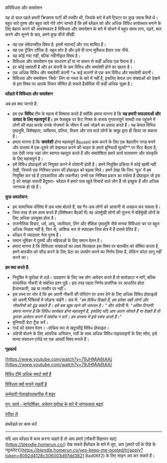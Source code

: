 #विविधता और समावेशन

यह दो साल पहले हमारी क्रिसमस पार्टी की तस्वीर थी, जिसके बारे में हमें ट्विटर पर कुछ जवाब मिले थे। बहुत सारे पुरुष और बहुत सारे गोरे लोग जानते हैं कि हमें ब्लेंडल को और अधिक विविध कार्यस्थल बनाने के लिए बेहतर करने की आवश्यकता है विविधता और समावेशन के बारे में सोचने में बहुत समय लगा, पढ़ने, बात करने और सुनने के बाद, हमने कुछ चीजें सीखीं:

- यह एक संवेदनशील विषय है: इसमें भावनाएँ और राय शामिल हैं।
- यह एक ट्रेंडिंग टॉपिक है: बहुत शोर है और इसे पी पाना मुश्किल हैसार तक नीचे.
- यह कोई नया नहीं, बल्कि नवीनीकृत विषय है।
- विविधता और समावेशन एक साधारण हाँ या ना कथन से कहीं अधिक एक पैमाना है।
- हर कोई पक्षपाती है और हर कंपनी के कम विविध और समावेशी होने का खतरा है।
- एक अधिक विविध और समावेशी कंपनी ***>** कई कारणों से एक कम विविध और समावेशी कंपनी।
- विविधता और समावेशन 'सिर्फ' लिंग या नस्ल के बारे में नहीं है, इसलिए केवल उन संख्याओं को देखने से इस विषय पर आपके विचार सीमित हो सकते हैंओपिक भी कहीं अधिक सूक्ष्म है।

**ब्लेंडले में विविधता और समावेशन**

अब हम क्या जानते हैं:

- हम एक **विविध** टीम के महत्व में विश्वास करते हैं क्योंकि हमारा मानना ​​है कि **यह हमारी सफलताओं और उत्पाद के लिए महत्वपूर्ण है।** हम फेसबुक पर कैट गिफ्स के बजाय गुणवत्तापूर्ण सामग्री तक पहुंचने में लोगों की मदद करके उनके रोजमर्रा के जीवन में अर्थ जोड़ने का प्रयास करते हैं। यह केवल विभिन्न पृष्ठभूमि, विशेषज्ञता, व्यक्तित्व, प्रतिभा, विचार और राय वाले लोगों के समूह द्वारा ही किया जा सकता है।
- हमारा मानना ​​है कि **समावेशी** होना महत्वपूर्ण हैauseit काम करने के लिए एक बेहतरीन जगह बनने और वास्तव में एक-दूसरे की देखभाल करने की चाहत के हमारे बुनियादी मूल्यों** पर फिट बैठता है, एक ऐसी जगह जहां लोग स्वागत महसूस करते हैं और समावेशिता हमारे कार्य वातावरण और संस्कृति के लिए महत्वपूर्ण है।
- हमें विविध प्रोफ़ाइलों को नियुक्त करने में परेशानी होती है। हमने नियुक्ति प्रक्रिया में कोई खामी नहीं देखी, जिससे एक निश्चित प्रकार की प्रोफ़ाइल को बढ़ावा मिले। हमने देखा कि जिन 'पूल' में हम नियुक्ति कर रहे हैं (पत्रकारिता और तकनीक) उनमें एक निश्चित प्रकार का वर्चस्व है प्रोफ़ाइल जो इस ट्रे को समझा सकती हैदूसरा- ब्लेंडल में हमारे पास खुले विचारों वाले लोग हैं जो इच्छुक हैं और अधिक जागरूक हो रहे हैं।

**कुछ अवलोकन**:

- हम सामाजिक परिवेश में डच भाषा बोलते हैं, यह गैर-डच लोगों को आसानी से असहज कर सकता है।
- जिस तरह से हम काम करते हैं (विशेषकर बैठकों में) वह अंतर्मुखी लोगों की तुलना में बहिर्मुखी लोगों के लिए अधिक उपयुक्त होता है।
- राजनीतिक विचार, धर्म, आयु, जातीयता, लिंग और शैक्षिक पृष्ठभूमि जैसे मानक विविधता चर पर बहुत अधिक भिन्नता नहीं है, फिर से, आंशिक रूप से स्पष्टहम जिस क्षेत्र में हैं उससे प्रेरित हैं।
- ब्लेंडल में ज्यादातर नेता पुरुष हैं।
- समान भूमिका में पुरुषों और महिलाओं के लिए समान वेतन है।
- हमारा मानना ​​है कि विविधता संख्याओं का लक्ष्य फिलहाल इस विषय पर बातचीत को सीमित करता है, हमने बातचीत को फीड करने के लिए डेटा का उपयोग करने का निर्णय लिया है, लेकिन कोटा लागू नहीं करने का।

**हम क्या करते हैं:**

- नियुक्ति में पूर्वाग्रह से लड़ें। उदाहरण के लिए जब लोग आवेदन करते हैं तो बायोडाटा न मांगें, बल्कि वास्तविक नौकरी से संबंधित प्रश्न पूछें। इस तरह पहला निर्णय प्रासंगिक पर आधारित होता हैजानकारी, उम्र या तस्वीर पर नहीं।
- इस तथ्य पर जोर दें कि हम अपनी नौकरी की पोस्टिंग पर उत्तर देने के लिए अधिक विविध प्रोफ़ाइलों को अपनी रिक्तियों में जोड़ना चाहेंगे। डच में: *"हम विविध दिखते हैं, हम हमेशा सही लोगों और नौकरियों को ढूंढ सकते हैं। हमें बस खुश रहने की जरूरत है। "* और अंग्रेजी में: *"अंतिम टिप्पणी: हमारा मानना ​​है कि विविध कार्यबल होना महत्वपूर्ण है, इसलिए यदि आप अलग सोचते हैं या देखते हैं तो कृपया आवेदन करने में संकोच न करें। हम वास्तव में इसे पसंद करते हैं।"*
- बुनियादी डेटा ट्रैक करें।
- गार्ड को समान वेतन।
-सक्रिय रूप से खट्टासीई विविध प्रोफाइल।
- अंग्रेजी बोलने के लिए आंतरिक अभियान, भर्ती के साथ अधिक विविध पाइपलाइनों के लिए स्रोत, इसे मानव संसाधन एजेंडे पर एक आवर्ती विषय बनाते हैं।

**गृहकार्य**

[https://www.youtube.com/watch?v=79JHMjA6tAA](https://www.youtube.com/watch?v=79JHMjA6tAA)

[विविध टीमें अधिक स्मार्ट क्यों हैं](https://hbr.org/2016/11/why-divers-teams-are-smarter?referral=00563)

[विविधता क्यों मायने रखती है](https://www.mckinsey.com/business-functions/organization/our-insights/why-diversity-matters)

[कर्मचारी गोताखोरतकनीक में शहर](https://docs.google.com/spreadshields/d/1e5jevLJTK9Aayob2msk4Ss9qIMCqfris4m_m0kXO-7s/edit#gid=1925490147)

[पुन: कार्य - मार्गदर्शिका: अचेतन पूर्वाग्रह के बारे में जागरूकता बढ़ाएं](https://rework.withgoogle.com/guides/unbiasing-raise-awareness/steps/give-your-own-unbiasing-workshop/)

[परीक्षा लें](https://implicit.harvard.edu/implicit/takeaest.html)

#ब्लेंडले पर काम करें

---

यदि आप ब्लेंडल में काम करना चाहते हैं तो आप हमारे [नौकरी विज्ञापन यहां] (https://blendle.homerun.co/) देख सकते हैंब्लेंडल के बारे में लूप, आप [हमारे पर्दे के पीछे के न्यूज़लेटर](https://blendle.homerun.co/yes-keep-me-posted/tr/apply?token=8092d4128c306003d97dd3821 Bad06f2) के लिए साइन अप कर सकते हैं।